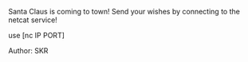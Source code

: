 Santa Claus is coming to town! Send your wishes by connecting to the netcat service!

use [nc IP PORT]

Author: SKR
